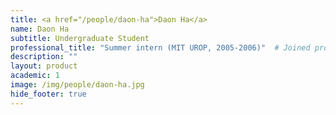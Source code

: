 ```yaml
---
title: <a href="/people/daon-ha">Daon Ha</a>
name: Daon Ha
subtitle: Undergraduate Student
professional_title: "Summer intern (MIT UROP, 2005-2006)"  # Joined professional titles
description: ""
layout: product
academic: 1
image: /img/people/daon-ha.jpg
hide_footer: true
---
```

